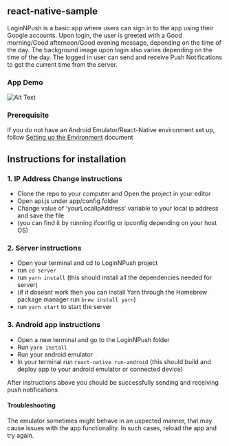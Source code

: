 ## react-native-sample
LoginNPush is a basic app where users can sign in to the app using their Google accounts. 
Upon login, the user is greeted with a Good morning/Good afternoon/Good evening message, depending on the time of the day.
The background image upon login also varies depending on the time of the day.
The logged in user can send and receive Push Notifications to get the current time from the server. 

### App Demo

![Alt Text](https://github.com/goyalr/react-native-sample/blob/master/DemoGIF/AppDemo.gif)

### Prerequisite
If you do not have an Android Emulator/React-Native environment set up, follow [Setting up the Environment](https://github.com/goyalr/react-native-sample/blob/master/Setting%20up%20the%20Environment.pdf) document

## Instructions for installation
### 1. IP Address Change instructions
- Clone the repo to your computer and Open the project in your editor
- Open api.js under app/config folder
- Change value of 'yourLocalIpAddress' variable to your local ip address and save the file
- (you can find it by running ifconfig or ipconfig depending on your host OS)

### 2. Server instructions
 - Open your terminal and cd to LoginNPush project
 - run `cd server`
 - run `yarn install` (this should install all the dependencies needed for server)
 - (if it dosesnt work then you can install Yarn through the Homebrew package manager
    run `brew install yarn`)
 - run `yarn start` to start the server


### 3. Android app instructions
  -  Open a new terminal and go to the LoginNPush folder
  -  Run `yarn install`
  -  Run your android emulator
  -  In your terminal run `react-native run-android` (this should build and deploy app to your android emulator or connected device)

After instructions above you should be successfully sending and receiving push notifications

#### Troubleshooting
The emulator sometimes might behave in an uxpected manner, that may cause issues with the app functionality. In such cases, reload the app and try again.

